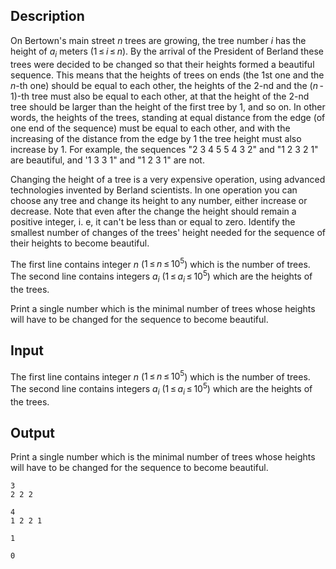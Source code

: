 ## Description

<div><p>On Bertown's main street <span class="tex-span"><i>n</i></span> trees are growing, the tree number <span class="tex-span"><i>i</i></span> has the height of <span class="tex-span"><i>a</i><sub class="lower-index"><i>i</i></sub></span> meters (<span class="tex-span">1 ≤ <i>i</i> ≤ <i>n</i></span>). By the arrival of the President of Berland these trees were decided to be changed so that their heights formed a <span class="tex-font-style-underline">beautiful</span> sequence. This means that the heights of trees on ends (the <span class="tex-span">1</span>st one and the <span class="tex-span"><i>n</i></span>-th one) should be equal to each other, the heights of the <span class="tex-span">2</span>-nd and the <span class="tex-span">(<i>n</i> - 1)</span>-th tree must also be equal to each other, at that the height of the <span class="tex-span">2</span>-nd tree should be larger than the height of the first tree by <span class="tex-span">1</span>, and so on. In other words, the heights of the trees, standing at equal distance from the edge (of one end of the sequence) must be equal to each other, and with the increasing of the distance from the edge by <span class="tex-span">1</span> the tree height must also increase by <span class="tex-span">1</span>. For example, the sequences "<span class="tex-font-style-tt">2 3 4 5 5 4 3 2</span>" and "<span class="tex-font-style-tt">1 2 3 2 1</span>" are beautiful, and '<span class="tex-font-style-tt">1 3 3 1</span>" and "<span class="tex-font-style-tt">1 2 3 1</span>" are not. </p><p>Changing the height of a tree is a very expensive operation, using advanced technologies invented by Berland scientists. In one operation you can choose any tree and change its height to any number, either increase or decrease. Note that even after the change the height should remain a positive integer, i. e, it can't be less than or equal to zero. Identify the smallest number of changes of the trees' height needed for the sequence of their heights to become beautiful.</p></div><div class="input-specification"><p>The first line contains integer <span class="tex-span"><i>n</i></span> (<span class="tex-span">1 ≤ <i>n</i> ≤ 10<sup class="upper-index">5</sup></span>) which is the number of trees. The second line contains integers <span class="tex-span"><i>a</i><sub class="lower-index"><i>i</i></sub></span> (<span class="tex-span">1 ≤ <i>a</i><sub class="lower-index"><i>i</i></sub> ≤ 10<sup class="upper-index">5</sup></span>) which are the heights of the trees.</p></div><div class="output-specification"><p>Print a single number which is the minimal number of trees whose heights will have to be changed for the sequence to become beautiful.</p></div>

## Input

<p>The first line contains integer <span class="tex-span"><i>n</i></span> (<span class="tex-span">1 ≤ <i>n</i> ≤ 10<sup class="upper-index">5</sup></span>) which is the number of trees. The second line contains integers <span class="tex-span"><i>a</i><sub class="lower-index"><i>i</i></sub></span> (<span class="tex-span">1 ≤ <i>a</i><sub class="lower-index"><i>i</i></sub> ≤ 10<sup class="upper-index">5</sup></span>) which are the heights of the trees.</p>

## Output

<p>Print a single number which is the minimal number of trees whose heights will have to be changed for the sequence to become beautiful.</p>





```input1
3
2 2 2

```




```input2
4
1 2 2 1

```




```output1
1

```




```output2
0

```


